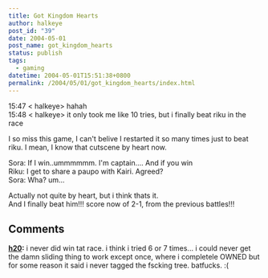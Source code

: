 ```yaml
---
title: Got Kingdom Hearts
author: halkeye
post_id: "39"
date: 2004-05-01
post_name: got_kingdom_hearts
status: publish
tags:
  - gaming
datetime: 2004-05-01T15:51:38+0800
permalink: /2004/05/01/got_kingdom_hearts/index.html
---
```


15:47 &lt; halkeye&gt; hahah  
15:48 &lt; halkeye&gt; it only took me like 10 tries, but i finally beat riku in the race

I so miss this game, I can't belive I restarted it so many times just to beat riku. I mean, I know that cutscene by heart now.

Sora: If I win..ummmmmm. I'm captain.... And if you win  
Riku: I get to share a paupo with Kairi. Agreed?  
Sora: Wha? um...

Actually not quite by heart, but i think thats it.  
And I finally beat him!!! score now of 2-1, from the previous battles!!!

## Comments

**[h20](#35 "2004-05-02 18:36:46"):** i never did win tat race. i think i tried 6 or 7 times... i could never get the damn sliding thing to work except once, where i completele OWNED but for some reason it said i never tagged the fscking tree. batfucks. :(
